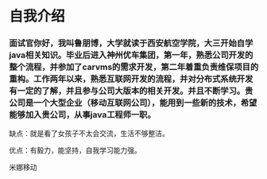 # 自我介绍

###        面试官你好，我叫鲁朋博，大学就读于西安航空学院，大三开始自学java相关知识。毕业后进入神州优车集团，第一年，熟悉公司开发的整个流程，并参加了carvms的需求开发，第二年着重负责维保项目的重构。工作两年以来，熟悉互联网开发的流程，并对分布式系统开发有一定的了解，并且参与公司大版本的相关开发。并且不断学习。贵公司是一个大型企业（移动互联网公司），能用到一些新的技术，希望能够加入贵公司，从事java工程师一职。



缺点：就是看了女孩子不太会交流，生活不够整洁。

优点：有毅力，能坚持，自我学习能力强。

米娜移动